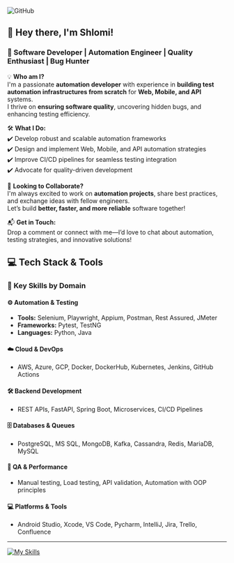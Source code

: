 <!--![GitHub Logo](https://github.com/shlomi10/shlomi10/blob/master/myGif1.gif)-->

<!--### Hi there 👋-->

<!--**shlomi10/shlomi10** is a ✨ _special_ ✨ repository because its `README.md` (this file) appears on your GitHub profile.-->

![GitHub](https://github.com/shlomi10/shlomi10/blob/master/ShlomiGross.gif)

## 👋 Hey there, I'm Shlomi!  

### 🚀 Software Developer | Automation Engineer | Quality Enthusiast | Bug Hunter  

💡 **Who am I?**  
I'm a passionate **automation developer** with experience in **building test automation infrastructures from scratch** for **Web, Mobile, and API** systems.  
I thrive on **ensuring software quality**, uncovering hidden bugs, and enhancing testing efficiency.  

🛠 **What I Do:**  
✔️ Develop robust and scalable automation frameworks  
✔️ Design and implement Web, Mobile, and API automation strategies  
✔️ Improve CI/CD pipelines for seamless testing integration  
✔️ Advocate for quality-driven development  

🤝 **Looking to Collaborate?**  
I'm always excited to work on **automation projects**, share best practices, and exchange ideas with fellow engineers.  
Let’s build **better, faster, and more reliable** software together!  

📬 **Get in Touch:**  
Drop a comment or connect with me—I’d love to chat about automation, testing strategies, and innovative solutions!  

## 💻 Tech Stack & Tools

### 🔧 Key Skills by Domain

#### ⚙️ Automation & Testing
- **Tools:** Selenium, Playwright, Appium, Postman, Rest Assured, JMeter  
- **Frameworks:** Pytest, TestNG  
- **Languages:** Python, Java

#### ☁️ Cloud & DevOps
- AWS, Azure, GCP, Docker, DockerHub, Kubernetes, Jenkins, GitHub Actions

#### 🛠️ Backend Development
- REST APIs, FastAPI, Spring Boot, Microservices, CI/CD Pipelines

#### 🗄️ Databases & Queues
- PostgreSQL, MS SQL, MongoDB, Kafka, Cassandra, Redis, MariaDB, MySQL

#### 🧪 QA & Performance
- Manual testing, Load testing, API validation, Automation with OOP principles

#### 💻 Platforms & Tools
- Android Studio, Xcode, VS Code, Pycharm, IntelliJ, Jira, Trello, Confluence

---

[![My Skills](https://skillicons.dev/icons?i=aiscript,aws,azure,gcp,bitbucket,cassandra,git,github,githubactions,jenkins,gmail,idea,ai,elasticsearch,kafka,mongodb,mysql,sqlite,fastapi,openshift,figma,python,java,selenium,postman,docker,kubernetes,maven,pycharm,vscode)](https://skillicons.dev)
